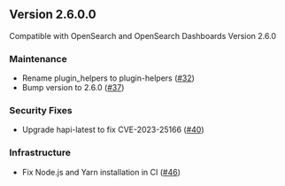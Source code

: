 ## Version 2.6.0.0

Compatible with OpenSearch and OpenSearch Dashboards Version 2.6.0

### Maintenance

- Rename plugin_helpers to plugin-helpers ([#32](https://github.com/opensearch-project/dashboards-query-workbench/pull/32))
- Bump version to 2.6.0 ([#37](https://github.com/opensearch-project/dashboards-query-workbench/pull/37))

### Security Fixes

- Upgrade hapi-latest to fix CVE-2023-25166 ([#40](https://github.com/opensearch-project/dashboards-query-workbench/pull/40))

### Infrastructure
- Fix Node.js and Yarn installation in CI ([#46](https://github.com/opensearch-project/dashboards-query-workbench/pull/46))
